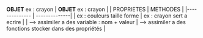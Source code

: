**OBJET** ex : crayon
| **OBJET** ex : crayon | 
| PROPRIETES | METHODES | 
|-------------- | --------------| 
| ex : couleurs taille forme | ex : crayon sert a ecrire | 
| --> assimiler a des variable : nom + valeur | --> assimiler a des fonctions stocker dans des propriétés | 
